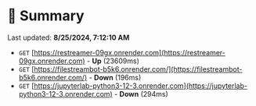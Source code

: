# 📖 Summary
Last updated: **8/25/2024, 7:12:10 AM**

- `GET` [https://restreamer-09gx.onrender.com](https://restreamer-09gx.onrender.com) - **Up** (23609ms)
- `GET` [https://filestreambot-b5k6.onrender.com/](https://filestreambot-b5k6.onrender.com/) - **Down** (196ms)
- `GET` [https://jupyterlab-python3-12-3.onrender.com](https://jupyterlab-python3-12-3.onrender.com) - **Down** (294ms)
